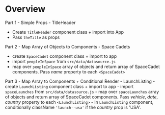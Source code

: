 # Overview

Part 1 - Simple Props - TitleHeader
  - Create `TitleHeader` component class + import into App
  - Pass `theTitle` as props

Part 2 - Map Array of Objects to Components - Space Cadets
  - create `SpaceCadet` component class + import to app
  - import `peopleInSpace` from `src/data/datasource.js`
  - map over `peopleInSpace` array of objects and return array of SpaceCadet components. Pass _name_ property to each `<SpaceCadet>`

Part 3 - Map Array to Components + Conditional Render - LaunchListing
    - create `LaunchListing` component class + import to app
    - import `spaceLaunches` from `src/data/datasource.js`
    - map over `spaceLaunches` array of objects and return array of SpaceCadet components. Pass _vehicle_, _date_, _country_ property to each `<LaunchListing>`
    - In `LaunchListing` component, conditionally       className `'launch--usa'` if the _country_ prop is 'USA'.
